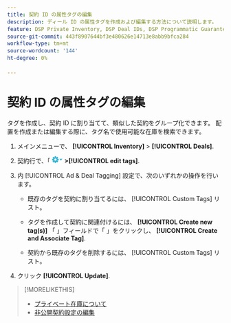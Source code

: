 ```yaml
---
title: 契約 ID の属性タグの編集
description: ディール ID の属性タグを作成および編集する方法について説明します。
feature: DSP Private Inventory, DSP Deal IDs, DSP Programmatic Guaranteed Deals
source-git-commit: 443f8907644bf3e480626e14713e8abb9bfca284
workflow-type: tm+mt
source-wordcount: '144'
ht-degree: 0%

---
```


# 契約 ID の属性タグの編集

タグを作成し、契約 ID に割り当てて、類似した契約をグループ化できます。 配置を作成または編集する際に、タグ名で使用可能な在庫を検索できます。

1. メインメニューで、 **[!UICONTROL Inventory]** > **[!UICONTROL Deals]**.

1. 契約行で、「 ![オプションメニュー](/help/dsp/assets/options-menu.png) **>[!UICONTROL edit tags]**.

1. 内 [!UICONTROL Ad & Deal Tagging] 設定で、次のいずれかの操作を行います。

   * 既存のタグを契約に割り当てるには、 [!UICONTROL Custom Tags] リスト。

   * タグを作成して契約に関連付けるには、 **[!UICONTROL Create new tag(s)]** 「 」フィールドで「 」をクリックし、 **[!UICONTROL Create and Associate Tag]**.

   * 契約から既存のタグを削除するには、 [!UICONTROL Custom Tags] リスト。

1. クリック **[!UICONTROL Update]**.

>[!MORELIKETHIS]
>
>* [プライベート在庫について](private-inventory-about.md)
>* [非公開契約設定の編集](/help/dsp/inventory/deal-id-edit.md)

